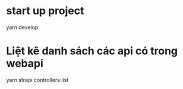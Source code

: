 # start up project
yarn develop
# Liệt kê danh sách các api có trong webapi
yarn strapi controllers:list


